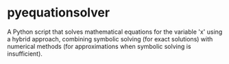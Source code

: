 # pyequationsolver
A Python script that solves mathematical equations for the variable 'x' using a hybrid approach, combining symbolic solving (for exact solutions) with numerical methods (for approximations when symbolic solving is insufficient).
